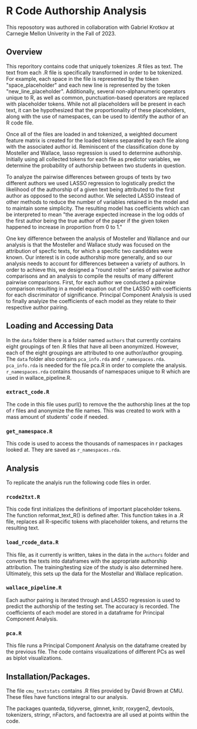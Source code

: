 # R Code Authorship Analysis

This reposotory was authored in collaboration with Gabriel Krotkov at Carnegie Mellon Univerity in the Fall of 2023.

## Overview
This reporitory contains code that uniquely tokenizes .R files as text. The text from each .R file is specifically transformed in order to be tokenized. For example, each space in the file is represented by the token "space_placeholder" and each new line is represented by the token "new_line_placeholder". Additionally, several non-alphanumeric operators unique to R, as well as common, punctuation-based operators are replaced with placeholder tokens. While not all placeholders will be present in each text, it can be hypothesized that the proportionality of these placeholders, along with the use of namespaces, can be used to identify the author of an R code file.

Once all of the files are loaded in and tokenized, a weighted document feature matrix is created for the loaded tokens separated by each file along with the associated author id. Reminiscent of the classification done by Mosteller and Wallace, lasso regression is used to determine authorship. Initially using all collected tokens for each file as predictor variables, we determine the probability of authorship between two students in question.

To analyze the pairwise differences between groups of texts by two different authors we used LASSO regression to logistically predict the likelihood of the authorship of a given text being attributed to the first author as opposed to the second author. We selected LASSO instead of other methods to reduce the number of variables retained in the model and to maintain some simplicity. The resulting model has coefficients which can be interpreted to mean "the average expected increase in the log odds of the first author being the true author of the paper if the given token happened to increase in proportion from 0 to 1."

One key difference between the analysis of Mosteller and Wallance and our analysis is that the Mosteller and Wallace study was focused on the attribution of specfic texts, for which a specific two candidates were known. Our interest is in code authorship more generally, and so our analysis needs to account for differences between a variety of authors. In order to achieve this, we designed a "round robin" series of pairwise author comparisons and an analysis to compile the results of many different pairwise comparisons. First, for each author we conducted a pairwise comparison resulting in a model equation out of the LASSO with coefficients for each discriminator of significance. Principal Component Analysis is used to finally analyize the coefficients of each model as they relate to their respective author pairing.

## Loading and Accessing Data

In the `data` folder there is a folder named `authors` that currently contains eight groupings of ten .R files that have all been anonymized. However, each of the eight groupings are attributed to one author/author grouping. The `data` folder also contains `pca_info.rda` and `r_namespaces.rda`. `pca_info.rda` is needed for the file pca.R in order to complete the analysis. `r_namespaces.rda` contains thousands of namespaces unique to R which are used in wallace_pipeline.R.

### `extract_code.R`

The code in this file uses purl() to remove the the authorship lines at the top of r files and anonymize the file names. This was created to work with a mass amount of students' code if needed.

### `get_namespace.R`

This code is used to access the thousands of namespaces in r packages looked at. They are saved as `r_namespaces.rda`.

## Analysis

To replicate the analyis run the following code files in order.

### `rcode2txt.R`

This code first initializes the definitions of important placeholder tokens. The function reformat_text_R() is defined after. This function takes in a .R file, replaces all R-specific tokens with placeholder tokens, and returns the resulting text.

### `load_rcode_data.R`

This file, as it currently is written, takes in the data in the `authors` folder and converts the texts into dataframes with the appropriate authorship attribution. The training/testing size of the study is also determined here. Ultimately, this sets up the data for the Mostellar and Wallace replication.

### `wallace_pipeline.R`

Each author pairing is iterated through and LASSO regression is used to predict the authorship of the testing set. The accuracy is recorded. The coefficients of each model are stored in a dataframe for Principal Component Analysis.

### `pca.R`

This file runs a Principal Component Analysis on the dataframe created by the previous file. The code contains visualizations of different PCs as well as biplot visualizations.

## Installation/Packages.

The file `cmu_textstats` contains .R files provided by David Brown at CMU. These files have functions integral to our analysis.

The packages quanteda, tidyverse, glmnet, knitr, roxygen2, devtools, tokenizers, stringr, nFactors, and factoextra are all used at points within the code.
